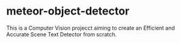 # meteor-object-detector

This is a Computer Vision projecct aiming to create an Efficient and Accurate Scene Text Detector from scratch.

































